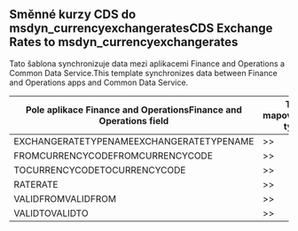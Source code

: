 ## <a name="cds-exchange-rates-to-msdyn_currencyexchangerates"></a><span data-ttu-id="3874d-101">Směnné kurzy CDS do msdyn_currencyexchangerates</span><span class="sxs-lookup"><span data-stu-id="3874d-101">CDS Exchange Rates to msdyn_currencyexchangerates</span></span>

<span data-ttu-id="3874d-102">Tato šablona synchronizuje data mezi aplikacemi Finance and Operations a Common Data Service.</span><span class="sxs-lookup"><span data-stu-id="3874d-102">This template synchronizes data between Finance and Operations apps and Common Data Service.</span></span>

<span data-ttu-id="3874d-103">Pole aplikace Finance and Operations</span><span class="sxs-lookup"><span data-stu-id="3874d-103">Finance and Operations field</span></span> | <span data-ttu-id="3874d-104">Typ mapování</span><span class="sxs-lookup"><span data-stu-id="3874d-104">Map type</span></span> | <span data-ttu-id="3874d-105">Jiné pole Dynamics 365</span><span class="sxs-lookup"><span data-stu-id="3874d-105">Other Dynamics 365 field</span></span> | <span data-ttu-id="3874d-106">Výchozí hodnota</span><span class="sxs-lookup"><span data-stu-id="3874d-106">Default value</span></span>
---|---|---|---
<span data-ttu-id="3874d-107">EXCHANGERATETYPENAME</span><span class="sxs-lookup"><span data-stu-id="3874d-107">EXCHANGERATETYPENAME</span></span> | >> | <span data-ttu-id="3874d-108">msdyn_exchangeratetypename</span><span class="sxs-lookup"><span data-stu-id="3874d-108">msdyn_exchangeratetypename</span></span> | 
<span data-ttu-id="3874d-109">FROMCURRENCYCODE</span><span class="sxs-lookup"><span data-stu-id="3874d-109">FROMCURRENCYCODE</span></span> | >> | <span data-ttu-id="3874d-110">msdyn_fromcurrencycode</span><span class="sxs-lookup"><span data-stu-id="3874d-110">msdyn_fromcurrencycode</span></span> | 
<span data-ttu-id="3874d-111">TOCURRENCYCODE</span><span class="sxs-lookup"><span data-stu-id="3874d-111">TOCURRENCYCODE</span></span> | >> | <span data-ttu-id="3874d-112">msdyn_tocurrencycode</span><span class="sxs-lookup"><span data-stu-id="3874d-112">msdyn_tocurrencycode</span></span> | 
<span data-ttu-id="3874d-113">RATE</span><span class="sxs-lookup"><span data-stu-id="3874d-113">RATE</span></span> | >> | <span data-ttu-id="3874d-114">msdyn_exchangerate</span><span class="sxs-lookup"><span data-stu-id="3874d-114">msdyn_exchangerate</span></span> | 
<span data-ttu-id="3874d-115">VALIDFROM</span><span class="sxs-lookup"><span data-stu-id="3874d-115">VALIDFROM</span></span> | >> | <span data-ttu-id="3874d-116">msdyn_validfrom</span><span class="sxs-lookup"><span data-stu-id="3874d-116">msdyn_validfrom</span></span> | 
<span data-ttu-id="3874d-117">VALIDTO</span><span class="sxs-lookup"><span data-stu-id="3874d-117">VALIDTO</span></span> | >> | <span data-ttu-id="3874d-118">msdyn_validto</span><span class="sxs-lookup"><span data-stu-id="3874d-118">msdyn_validto</span></span> | 
